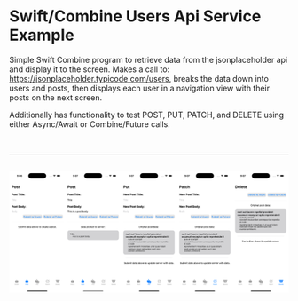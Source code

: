# Swift/Combine Users Api Service Example

Simple Swift Combine program to retrieve data from the jsonplaceholder api and display it to the screen. Makes a call to: https://jsonplaceholder.typicode.com/users, breaks the data down into users and posts, then displays each user in a navigation view with their posts on the next screen.

Additionally has functionality to test POST, PUT, PATCH, and DELETE using either Async/Await or Combine/Future calls.

<br>

---

<br>

<img src="https://github.com/ckRobinson/Swift-Combine-Users-Api-Service/blob/main/Documentation/Images/ReadMe_Image.png"/>
